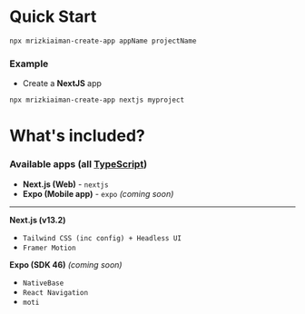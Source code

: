 # Quick Start
```
npx mrizkiaiman-create-app appName projectName 
```

### **Example**
- Create a **NextJS** app
```
npx mrizkiaiman-create-app nextjs myproject
```
# What's included?
### **Available apps (all [TypeScript]((https://www.typescriptlang.org/)))**
- **Next.js (Web)** - ``nextjs``
- **Expo (Mobile app)** - ``expo`` *(coming soon)*

---
**Next.js (v13.2)** 
- ``Tailwind CSS (inc config) + Headless UI``
- ``Framer Motion``

**Expo (SDK 46)**  *(coming soon)*
- ``NativeBase``
- ``React Navigation``
- ``moti``




